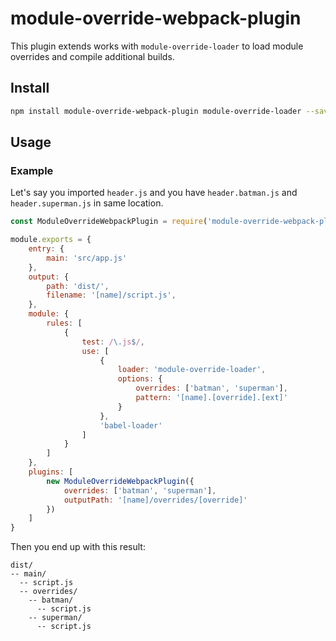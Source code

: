 # module-override-webpack-plugin
This plugin extends works with `module-override-loader` to load module overrides and compile additional builds.

## Install
```bash
npm install module-override-webpack-plugin module-override-loader --save-dev
```

## Usage

### Example
Let's say you imported `header.js` and you have `header.batman.js` and `header.superman.js` in same location.

```js
const ModuleOverrideWebpackPlugin = require('module-override-webpack-plugin');

module.exports = {
    entry: {
        main: 'src/app.js'
    },
    output: {
        path: 'dist/',
        filename: '[name]/script.js',
    },
    module: {
        rules: [
            {
                test: /\.js$/,
                use: [
                    {
                        loader: 'module-override-loader',
                        options: {
                            overrides: ['batman', 'superman'],
                            pattern: '[name].[override].[ext]'
                        }
                    },
                    'babel-loader'
                ]
            }
        ]
    },
    plugins: [
        new ModuleOverrideWebpackPlugin({
            overrides: ['batman', 'superman'],
            outputPath: '[name]/overrides/[override]'
        })
    ]
}
```

Then you end up with this result:
```
dist/
-- main/
  -- script.js
  -- overrides/
    -- batman/
      -- script.js
    -- superman/
      -- script.js
```


